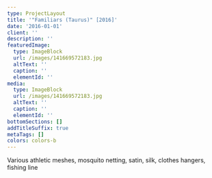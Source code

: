 ```yaml
---
type: ProjectLayout
title: '"Familiars (Taurus)" [2016]'
date: '2016-01-01'
client: ''
description: ''
featuredImage:
  type: ImageBlock
  url: /images/141669572183.jpg
  altText: ''
  caption: ''
  elementId: ''
media:
  type: ImageBlock
  url: /images/141669572183.jpg
  altText: ''
  caption: ''
  elementId: ''
bottomSections: []
addTitleSuffix: true
metaTags: []
colors: colors-b
---
```

Various athletic meshes, mosquito netting, satin, silk, clothes hangers, fishing line
